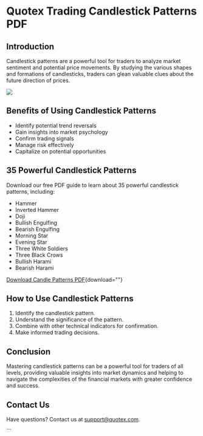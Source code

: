 # Quotex Trading Candlestick Patterns PDF

## Introduction

Candlestick patterns are a powerful tool for traders to analyze market
sentiment and potential price movements. By studying the various shapes
and formations of candlesticks, traders can glean valuable clues about
the future direction of prices.

[![](https://static.quotex.io/files/4_en/300_250.jpg)](https://traff.sbs/brokerqxlid)

## Benefits of Using Candlestick Patterns

-   Identify potential trend reversals
-   Gain insights into market psychology
-   Confirm trading signals
-   Manage risk effectively
-   Capitalize on potential opportunities

## 35 Powerful Candlestick Patterns

Download our free PDF guide to learn about 35 powerful candlestick
patterns, including:

-   Hammer
-   Inverted Hammer
-   Doji
-   Bullish Engulfing
-   Bearish Engulfing
-   Morning Star
-   Evening Star
-   Three White Soldiers
-   Three Black Crows
-   Bullish Harami
-   Bearish Harami

[Download Candle Patterns
PDF](\%22candlestick-patterns.pdf\%22){download=""}

## How to Use Candlestick Patterns

1.  Identify the candlestick pattern.
2.  Understand the significance of the pattern.
3.  Combine with other technical indicators for confirmation.
4.  Make informed trading decisions.

## Conclusion

Mastering candlestick patterns can be a powerful tool for traders of all
levels, providing valuable insights into market dynamics and helping to
navigate the complexities of the financial markets with greater
confidence and success.

## Contact Us

Have questions? Contact us at
[support@quotex.com](\%22mailto:support@quotex.com\%22).

\`\`\`

